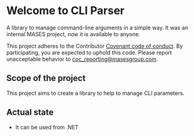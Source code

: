 # Welcome to **CLI Parser**

A library to manage command-line arguments in a simple way. It was an internal MASES project, now it is available to anyone.

This project adheres to the Contributor [Covenant code of conduct](https://github.com/masesgroup/DataDistributionManager/blob/master/CODE_OF_CONDUCT.md). By participating, you are expected to uphold this code. Please report unacceptable behavior to coc_reporting@masesgroup.com.

## Scope of the project

This project aims to create a library to help to manage CLI parameters.

## Actual state

* It can be used from .NET